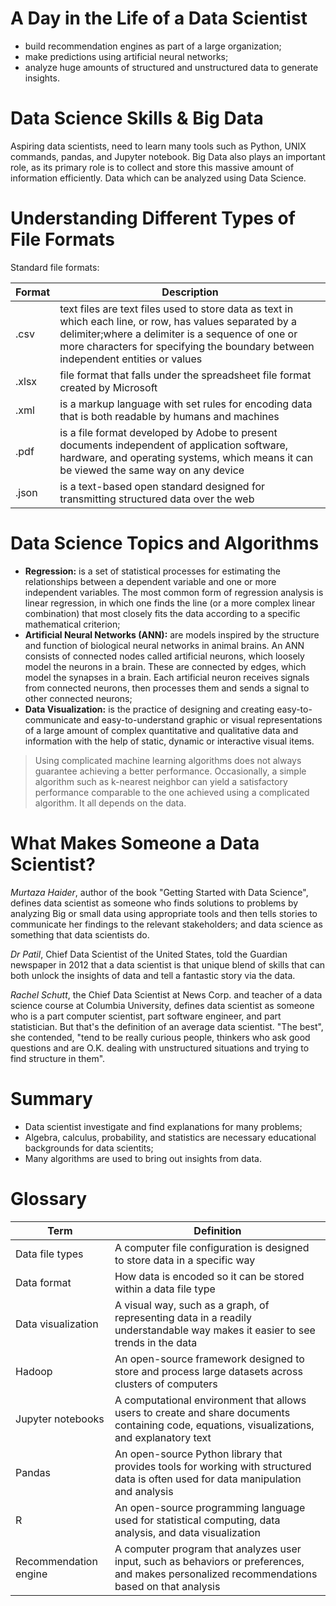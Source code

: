 # A Day in the Life of a Data Scientist

 - build recommendation engines as part of a large organization;
 - make predictions using artificial neural networks;
 - analyze huge amounts of structured and unstructured data to generate insights.

# Data Science Skills & Big Data

Aspiring data scientists, need to learn many tools such as Python, UNIX commands, pandas, and Jupyter notebook. Big Data also plays an important role, as its primary role is to collect and store this massive amount of information efficiently. Data which can be analyzed using Data Science.

# Understanding Different Types of File Formats

Standard file formats:

| Format | Description |
|--------|-------------|
| .csv   | text files are text files used to store data as text in which each line, or row, has values separated by a delimiter;where a delimiter is a sequence of one or more characters for specifying the boundary between independent entities or values |
| .xlsx  | file format that falls under the spreadsheet file format created by Microsoft | 
| .xml   | is a markup language with set rules for encoding data that is both readable by humans and machines
| .pdf   | is a file format developed by Adobe to present documents independent of application software, hardware, and operating systems, which means it can be viewed the same way on any device |
| .json  | is a text-based open standard designed for transmitting structured data over the web |

# Data Science Topics and Algorithms

 - **Regression:** is a set of statistical processes for estimating the relationships between a dependent variable and one or more independent variables. The most common form of regression analysis is linear regression, in which one finds the line (or a more complex linear combination) that most closely fits the data according to a specific mathematical criterion;
 - **Artificial Neural Networks (ANN):** are models inspired by the structure and function of biological neural networks in animal brains. An ANN consists of connected nodes called artificial neurons, which loosely model the neurons in a brain. These are connected by edges, which model the synapses in a brain. Each artificial neuron receives signals from connected neurons, then processes them and sends a signal to other connected neurons;
 - **Data Visualization:** is the practice of designing and creating easy-to-communicate and easy-to-understand graphic or visual representations of a large amount of complex quantitative and qualitative data and information with the help of static, dynamic or interactive visual items. 

> Using complicated machine learning algorithms does not always guarantee achieving a better performance. Occasionally, a simple algorithm such as k-nearest neighbor can yield a satisfactory performance comparable to the one achieved using a complicated algorithm. It all depends on the data.

# What Makes Someone a Data Scientist?

*Murtaza Haider*, author of the book "Getting Started with Data Science", defines data scientist as someone who finds solutions to problems by analyzing Big or small data using appropriate tools and then tells stories to communicate her findings to the relevant stakeholders; and data science as something that data scientists do.

*Dr Patil*, Chief Data Scientist of the United States, told the Guardian newspaper in 2012 that a data scientist is that unique blend of skills that can both unlock the insights of data and tell a fantastic story via the data.

*Rachel Schutt*, the Chief Data Scientist at News Corp. and teacher of a data science course at Columbia University, defines data scientist as someone who is a part computer scientist, part software engineer, and part statistician. But that's the definition of an average data scientist. "The best", she contended, "tend to be really curious people, thinkers who ask good questions and are O.K. dealing with unstructured situations and trying to find structure in them".

# Summary

- Data scientist investigate and find explanations for many problems;
- Algebra, calculus, probability, and statistics are necessary educational backgrounds for data scientits;
- Many algorithms are used to bring out insights from data.

# Glossary

| Term | Definition |
|------|------------|
| Data file types |	A computer file configuration is designed to store data in a specific way |
| Data format |	How data is encoded so it can be stored within a data file type |
| Data visualization | A visual way, such as a graph, of representing data in a readily understandable way makes it easier to see trends in the data |
| Hadoop | An open-source framework designed to store and process large datasets across clusters of computers |
| Jupyter notebooks | A computational environment that allows users to create and share documents containing code, equations, visualizations, and explanatory text
| Pandas | An open-source Python library that provides tools for working with structured data is often used for data manipulation and analysis |
| R | An open-source programming language used for statistical computing, data analysis, and data visualization |
| Recommendation engine | A computer program that analyzes user input, such as behaviors or preferences, and makes personalized recommendations based on that analysis |